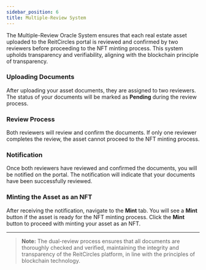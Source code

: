 ```yaml
---
sidebar_position: 6
title: Multiple-Review System
---
```


The Multiple-Review Oracle System ensures that each real estate asset uploaded to the ReitCircles portal is reviewed and confirmed by two reviewers before proceeding to the NFT minting process. This system upholds transparency and verifiability, aligning with the blockchain principle of transparency.

### Uploading Documents

After uploading your asset documents, they are assigned to two reviewers. The status of your documents will be marked as **Pending** during the review process.

### Review Process

Both reviewers will review and confirm the documents. If only one reviewer completes the review, the asset cannot proceed to the NFT minting process.

### Notification

Once both reviewers have reviewed and confirmed the documents, you will be notified on the portal. The notification will indicate that your documents have been successfully reviewed.

### Minting the Asset as an NFT

After receiving the notification, navigate to the **Mint** tab. You will see a **Mint** button if the asset is ready for the NFT minting process. Click the **Mint** button to proceed with minting your asset as an NFT.

---

> **Note:** The dual-review process ensures that all documents are thoroughly checked and verified, maintaining the integrity and transparency of the ReitCircles platform, in line with the principles of blockchain technology.
